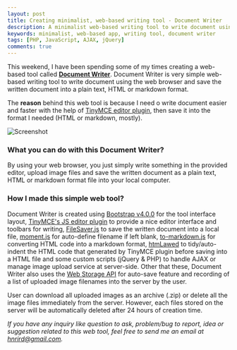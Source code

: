```yaml
---
layout: post
title: Creating minimalist, web-based writing tool - Document Writer
description: A minimalist web-based writing tool to write document using web browser and save it as a plain text, HTML or markdown format file.
keywords: minimalist, web-based app, writing tool, document writer
tags: [PHP, JavaScript, AJAX, jQuery]
comments: true
---
```


This weekend, I have been spending some of my times creating a web-based tool called [**Document Writer**](https://nrird.xyz/document-writer). Document Writer is very simple web-based writing tool to write document using the web browser and save the written document into a plain text, HTML or markdown format.

The **reason** behind this web tool is because I need o write document easier and faster with the help of [TinyMCE editor plugin](https://www.tinymce.com/), then save it into the format I needed (HTML or markdown, mostly).

![Screenshot](https://i.imgur.com/3FRdl5R.png)

### What you can do with this Document Writer?

By using your web browser, you just simply write something in the provided editor, upload image files and save the written document as a plain text, HTML or markdown format file into your local computer.

### How I made this simple web tool?

Document Writer is created using [Bootstrap v4.0.0](https://getbootstrap.com/) for the tool interface layout, [TinyMCE's JS editor plugin](https://www.tinymce.com/) to provide a nice editor interface and toolbars for writing, [FileSaver.js](https://github.com/eligrey/FileSaver.js/) to save the written document into a local file, [moment.js](http://momentjs.com/) for auto-define filename if left blank, [to-markdown.js](https://github.com/domchristie/to-markdown) for converting HTML code into a markdown format, [htmLawed](http://www.bioinformatics.org/phplabware/internal_utilities/htmLawed/) to tidy/auto-indent the HTML code that generated by TinyMCE plugin before saving into a HTML file and some custom scripts (jQuery & PHP) to handle AJAX or manage image upload service at server-side. Other that these, Document Writer also uses the [Web Storage API](https://developer.mozilla.org/en-US/docs/Web/API/Web_Storage_API/Using_the_Web_Storage_API) for auto-save feature and recording of a list of uploaded image filenames into the server by the user.

User can download all uploaded images as an archive (.zip) or delete all the image files immediately from the server. However, each files stored on the server will be automatically deleted after 24 hours of creation time.

_If you have any inquiry like question to ask, problem/bug to report, idea or suggestion related to this web tool, feel free to send me an email at [hnrird@gmail.com](mailto:hnrird@gmail.com)._
